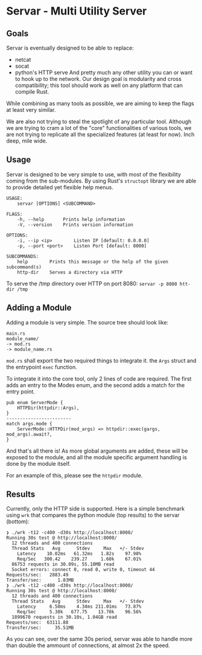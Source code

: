 # Servar - Multi Utility Server

## Goals
Servar is eventually designed to be able to replace:
 - netcat
 - socat
 - python's HTTP serve
And pretty much any other utility you can or want to hook up to the network.
Our design goal is modularity and cross compatibility; this tool should work as well on any platform that can compile Rust.

While combining as many tools as possible, we are aiming to keep the flags at least very similar.

We are also not trying to steal the spotlight of any particular tool. Although we are trying to cram a lot of the "core" functionalities of various tools, we are not trying to replicate all the specialized features (at least for now). Inch deep, mile wide.

## Usage
Servar is designed to be very simple to use, with most of the flexibility coming from the sub-modules. By using Rust's `structopt` library we are able to provide detailed yet flexible help menus. 

```
USAGE:
    servar [OPTIONS] <SUBCOMMAND>

FLAGS:
    -h, --help       Prints help information
    -V, --version    Prints version information

OPTIONS:
    -i, --ip <ip>        Listen IP [default: 0.0.0.0]
    -p, --port <port>    Listen Port [default: 8000]

SUBCOMMANDS:
    help        Prints this message or the help of the given subcommand(s)
    http-dir    Serves a directory via HTTP
```

To serve the /tmp directory over HTTP on port 8080:
`servar -p 8080 htt-dir /tmp`

## Adding a Module
Adding a module is very simple. The source tree should look like:
```
main.rs
module_name/
-> mod.rs
-> module_name.rs
```

`mod.rs` shall export the two required things to integrate it. the `Args` struct and the entrypoint `exec` function.

To integrate it into the core tool, only 2 lines of code are required. The first adds an entry to the Modes enum, and the second adds a match for the entry point.

```
pub enum ServerMode {
    HTTPDir(httpdir::Args),
}
------------------------
match args.mode {
    ServerMode::HTTPDir(mod_args) => httpdir::exec(gargs, mod_args).await?,
}
```

And that's all there is! As more global arguments are added, these will be exposed to the module, and all the module specific argument handling is done by the module itself.

For an example of this, please see the `httpdir` module.



## Results
Currently, only the HTTP side is supported. Here is a simple benchmark using `wrk` that compares the python module (top results) to the servar (bottom):

```
❯ ./wrk -t12 -c400 -d30s http://localhost:8000/
Running 30s test @ http://localhost:8000/
  12 threads and 400 connections
  Thread Stats   Avg      Stdev     Max   +/- Stdev
    Latency    10.02ms   61.32ms   1.82s    97.98%
    Req/Sec   300.42    239.27     1.60k    67.01%
  86753 requests in 30.09s, 55.10MB read
  Socket errors: connect 0, read 0, write 0, timeout 44
Requests/sec:   2883.49
Transfer/sec:      1.83MB
❯ ./wrk -t12 -c400 -d30s http://localhost:8000/
Running 30s test @ http://localhost:8000/
  12 threads and 400 connections
  Thread Stats   Avg      Stdev     Max   +/- Stdev
    Latency     6.50ms    4.34ms 211.01ms   73.87%
    Req/Sec     5.30k   677.75    13.70k    96.56%
  1899670 requests in 30.10s, 1.04GB read
Requests/sec:  63111.88
Transfer/sec:     35.51MB
```

As you can see, over the same 30s period, servar was able to handle more than double the ammount of connections, at almost 2x the speed.

